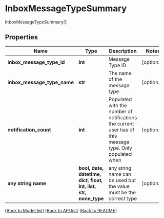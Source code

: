 # InboxMessageTypeSummary

InboxMessageTypeSummary[]

## Properties
Name | Type | Description | Notes
------------ | ------------- | ------------- | -------------
**inbox_message_type_id** | **int** | Message Type ID | [optional] 
**inbox_message_type_name** | **str** | The name of the message type | [optional] 
**notification_count** | **int** | Populated with the number of notifications the current user has of this message type.  Only populated when  | [optional] 
**any string name** | **bool, date, datetime, dict, float, int, list, str, none_type** | any string name can be used but the value must be the correct type | [optional]

[[Back to Model list]](../README.md#documentation-for-models) [[Back to API list]](../README.md#documentation-for-api-endpoints) [[Back to README]](../README.md)


